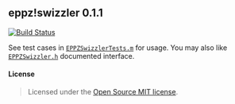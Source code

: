 ## eppz!swizzler 0.1.1
[![Build Status](https://travis-ci.org/eppz/eppz.swizzler.png?branch=master)](https://travis-ci.org/eppz/eppz.swizzler)

See test cases in [`EPPZSwizzlerTests.m`](https://github.com/eppz/eppz.swizzler/blob/master/eppz!swizzlerTests/EPPZSwizzlerTests.m) for usage. You may also like [`EPPZSwizzler.h`](https://github.com/eppz/eppz.swizzler/blob/master/eppz!swizzler/EPPZSwizzler.h) documented interface.

#### License
> Licensed under the [Open Source MIT license](http://en.wikipedia.org/wiki/MIT_License).